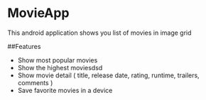 # MovieApp

This android application shows you list of movies in image grid 

##Features

- Show most popular movies 
- Show the highest moviesdsd
- Show movie detail ( title, release date, rating, runtime, trailers, comments )
- Save favorite movies in a device 
